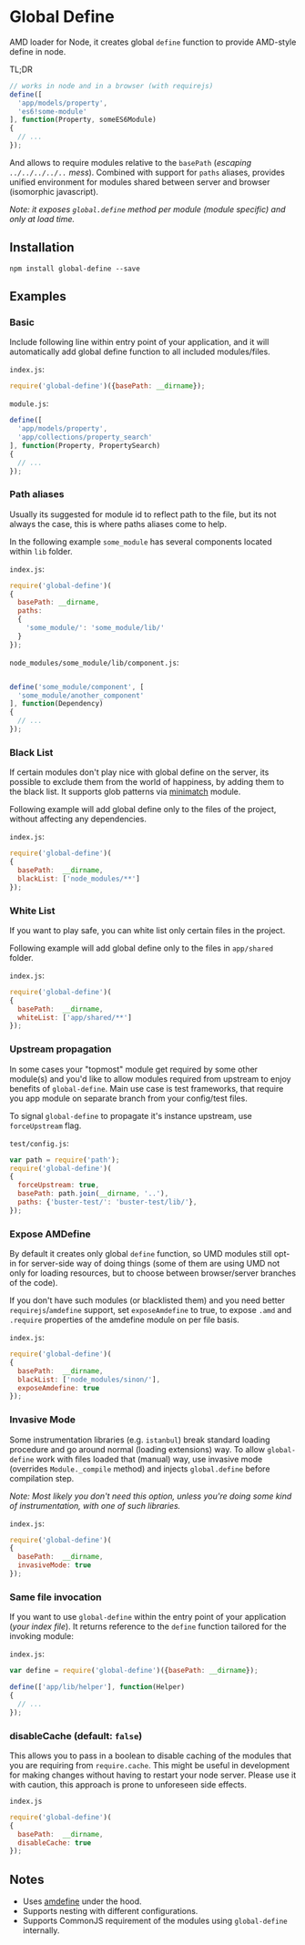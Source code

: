 # Global Define

AMD loader for Node, it creates global `define` function to provide AMD-style define in node.

TL;DR

```javascript
// works in node and in a browser (with requirejs)
define([
  'app/models/property',
  'es6!some-module'
], function(Property, someES6Module)
{
  // ...
});
```

And allows to require modules relative to the `basePath` (*escaping `../../../../..` mess*).
Combined with support for `paths` aliases, provides unified environment for modules shared between server and browser (isomorphic javascript).

*Note: it exposes `global.define` method per module (module specific) and only at load time.*

## Installation

```
npm install global-define --save
```

## Examples

### Basic

Include following line within entry point of your application, and it will automatically add global define function to all included modules/files.

`index.js`:

```javascript
require('global-define')({basePath: __dirname});
```

`module.js`:

```javascript
define([
  'app/models/property',
  'app/collections/property_search'
], function(Property, PropertySearch)
{
  // ...
});
```

### Path aliases

Usually its suggested for module id to reflect path to the file,
but its not always the case, this is where paths aliases come to help.

In the following example `some_module` has several components
located within `lib` folder.

`index.js`:

```javascript
require('global-define')(
{
  basePath: __dirname,
  paths:
  {
    'some_module/': 'some_module/lib/'
  }
});
```

`node_modules/some_module/lib/component.js`:

```javascript

define('some_module/component', [
  'some_module/another_component'
], function(Dependency)
{
  // ...
});
```

### Black List

If certain modules don't play nice with global define on the server,
its possible to exclude them from the world of happiness,
by adding them to the black list. It supports glob patterns via [minimatch](http://npmjs.org/package/minimatch) module.

Following example will add global define only to the files of the project,
without affecting any dependencies.

`index.js`:

```javascript
require('global-define')(
{
  basePath:  __dirname,
  blackList: ['node_modules/**']
});
```

### White List

If you want to play safe, you can white list only certain files in the project.

Following example will add global define only to the files in `app/shared` folder.

`index.js`:

```javascript
require('global-define')(
{
  basePath:  __dirname,
  whiteList: ['app/shared/**']
});
```

### Upstream propagation

In some cases your "topmost" module get required by some other module(s)
and you'd like to allow modules required from upstream to enjoy
benefits of `global-define`. Main use case is test frameworks,
that require you app module on separate branch from your config/test files.

To signal `global-define` to propagate it's instance upstream, use `forceUpstream` flag.

`test/config.js`:

```javascript
var path = require('path');
require('global-define')(
{
  forceUpstream: true,
  basePath: path.join(__dirname, '..'),
  paths: {'buster-test/': 'buster-test/lib/'},
});
```

### Expose AMDefine

By default it creates only global `define` function, so UMD modules still opt-in for server-side way of doing things (some of them are using UMD not only for loading resources, but to choose between browser/server branches of the code).

If you don't have such modules (or blacklisted them) and you need better `requirejs`/`amdefine` support,
set `exposeAmdefine` to true, to expose `.amd` and `.require` properties of the amdefine module
on per file basis.

`index.js`:

```javascript
require('global-define')(
{
  basePath:  __dirname,
  blackList: ['node_modules/sinon/'],
  exposeAmdefine: true
});
```

### Invasive Mode

Some instrumentation libraries (e.g. `istanbul`) break standard loading procedure
and go around normal (loading extensions) way. To allow `global-define` work with
files loaded that (manual) way, use invasive mode (overrides `Module._compile` method)
and injects `global.define` before compilation step.

*Note: Most likely you don't need this option, unless you're doing some kind of instrumentation,
with one of such libraries.*

`index.js`:

```javascript
require('global-define')(
{
  basePath:  __dirname,
  invasiveMode: true
});
```

### Same file invocation

If you want to use `global-define` within the entry point of your application (*your index file*). It returns reference to the `define` function tailored for the invoking module:

`index.js`:

```javascript
var define = require('global-define')({basePath: __dirname});

define(['app/lib/helper'], function(Helper)
{
  // ...
});
```

### disableCache (default: `false`)

This allows you to pass in a boolean to disable caching of the modules that you are requiring from `require.cache`. This might be useful in development for making changes without having to restart your node server. Please use it with caution, this approach is prone to unforeseen side effects.

`index.js`

```javascript
require('global-define')(
{
  basePath:  __dirname,
  disableCache: true
});
```

## Notes

- Uses [amdefine](http://npmjs.org/package/amdefine) under the hood.
- Supports nesting with different configurations.
- Supports CommonJS requirement of the modules using `global-define` internally.
